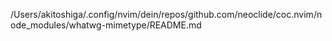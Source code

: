 /Users/akitoshiga/.config/nvim/dein/repos/github.com/neoclide/coc.nvim/node_modules/whatwg-mimetype/README.md
